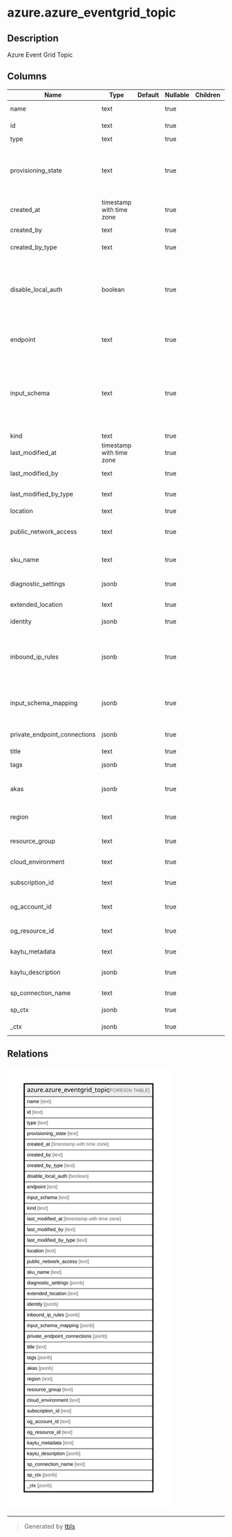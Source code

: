 # azure.azure_eventgrid_topic

## Description

Azure Event Grid Topic

## Columns

| Name | Type | Default | Nullable | Children | Parents | Comment |
| ---- | ---- | ------- | -------- | -------- | ------- | ------- |
| name | text |  | true |  |  | The name of the resource. |
| id | text |  | true |  |  | Fully qualified identifier of the resource. |
| type | text |  | true |  |  | The resource type. |
| provisioning_state | text |  | true |  |  | Provisioning state of the event grid topic resource. Possible values include: 'Creating', 'Updating', 'Deleting', 'Succeeded', 'Canceled', 'Failed'. |
| created_at | timestamp with time zone |  | true |  |  | The timestamp of resource creation (UTC). |
| created_by | text |  | true |  |  | The identity that created the resource. |
| created_by_type | text |  | true |  |  | The type of identity that created the resource. |
| disable_local_auth | boolean |  | true |  |  | This boolean is used to enable or disable local auth. Default value is false. When the property is set to true, only AAD token will be used to authenticate if user is allowed to publish to the topic. |
| endpoint | text |  | true |  |  | Endpoint for the event grid topic resource which is used for publishing the events. |
| input_schema | text |  | true |  |  | This determines the format that event grid should expect for incoming events published to the event grid topic resource. Possible values include: 'EventGridSchema', 'CustomEventSchema', 'CloudEventSchemaV10'. |
| kind | text |  | true |  |  | Kind of the resource. |
| last_modified_at | timestamp with time zone |  | true |  |  | The timestamp of resource last modification (UTC). |
| last_modified_by | text |  | true |  |  | The identity that last modified the resource. |
| last_modified_by_type | text |  | true |  |  | The type of identity that last modified the resource. |
| location | text |  | true |  |  | Location of the resource. |
| public_network_access | text |  | true |  |  | This determines if traffic is allowed over public network. By default it is enabled. |
| sku_name | text |  | true |  |  | Name of this SKU. Possible values include: 'Basic', 'Standard'. |
| diagnostic_settings | jsonb |  | true |  |  | A list of active diagnostic settings for the eventgrid topic. |
| extended_location | text |  | true |  |  | Extended location of the resource. |
| identity | jsonb |  | true |  |  | Identity information for the resource. |
| inbound_ip_rules | jsonb |  | true |  |  | This can be used to restrict traffic from specific IPs instead of all IPs. Note: These are considered only if PublicNetworkAccess is enabled. |
| input_schema_mapping | jsonb |  | true |  |  | Information about the InputSchemaMapping which specified the info about mapping event payload. |
| private_endpoint_connections | jsonb |  | true |  |  | List of private endpoint connections for the event grid topic. |
| title | text |  | true |  |  | Title of the resource. |
| tags | jsonb |  | true |  |  | A map of tags for the resource. |
| akas | jsonb |  | true |  |  | Array of globally unique identifier strings (also known as) for the resource. |
| region | text |  | true |  |  | The Azure region/location in which the resource is located. |
| resource_group | text |  | true |  |  | The resource group which holds this resource. |
| cloud_environment | text |  | true |  |  | The Azure Cloud Environment. |
| subscription_id | text |  | true |  |  | The Azure Subscription ID in which the resource is located. |
| og_account_id | text |  | true |  |  | The Platform Account ID in which the resource is located. |
| og_resource_id | text |  | true |  |  | The unique ID of the resource in opengovernance. |
| kaytu_metadata | text |  | true |  |  | Platform Metadata of the Azure resource. |
| kaytu_description | jsonb |  | true |  |  | The full model description of the resource |
| sp_connection_name | text |  | true |  |  | Steampipe connection name. |
| sp_ctx | jsonb |  | true |  |  | Steampipe context in JSON form. |
| _ctx | jsonb |  | true |  |  | Steampipe context in JSON form. |

## Relations

![er](azure.azure_eventgrid_topic.svg)

---

> Generated by [tbls](https://github.com/k1LoW/tbls)
